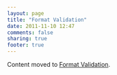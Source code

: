 ```yaml
---
layout: page
title: "Format Validation"
date: 2011-11-10 12:47
comments: false
sharing: true
footer: true
---
```


<script>
window.location.replace("format_validation/");
</script>

Content moved to [Format Validation](format_validation/).
